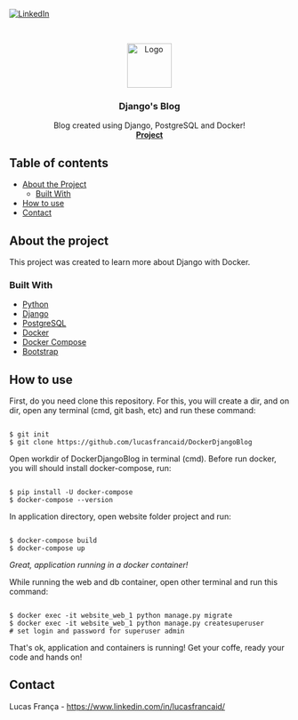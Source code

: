 <!-- PROJECT SHIELDS -->
[![LinkedIn][linkedin-shield]][linkedin-url]

<!-- PROJECT LOGO -->
<br />
<p align="center">
  <a href="https://github.com/lucasfrancaid/DockerDjangoBlog">
    <img src="https://clouditate.com/wp-content/uploads/djangopostgresdockerandcompose.jpg" alt="Logo" width="80" height="80">
  </a>

  <h3 align="center">Django's Blog</h3>

  <p align="center">
    Blog created using Django, PostgreSQL and Docker!
    <br />
    <a href="https://github.com/lucasfrancaid/DockerDjangoBlog"><strong>Project</strong></a>
  </p>
</p>



<!-- TABLE OF CONTENTS -->
## Table of contents

* [About the Project](#about-the-project)
  * [Built With](#built-with)
* [How to use](#how-to-use)
* [Contact](#contact)
<!--* [License](#license)-->


<!-- ABOUT THE PROJECT -->
## About the project

This project was created to learn more about Django with Docker.



### Built With
* [Python](https://www.python.org/)
* [Django](https://www.djangoproject.com/)
* [PostgreSQL](https://www.postgresql.org/)
* [Docker](https://www.docker.com/)
* [Docker Compose](https://docs.docker.com/compose/)
* [Bootstrap](https://getbootstrap.com/)



<!-- HOW TO USE -->
## How to use

First, do you need clone this repository.
For this, you will create a dir, and on dir, open any terminal (cmd, git bash, etc) and run these command:
<pre><code>
$ git init
$ git clone https://github.com/lucasfrancaid/DockerDjangoBlog
</code></pre>

Open workdir of DockerDjangoBlog in terminal (cmd). Before run docker, you will should install docker-compose, run:
<pre><code>
$ pip install -U docker-compose
$ docker-compose --version
</code></pre>

In application directory, open website folder project and run:
<pre><code>
$ docker-compose build
$ docker-compose up
</code></pre>


*Great, application running in a docker container!*


While running the web and db container, open other terminal and run this command:
<pre><code>
$ docker exec -it website_web_1 python manage.py migrate
$ docker exec -it website_web_1 python manage.py createsuperuser
# set login and password for superuser admin
</code></pre>


That's ok, application and containers is running! Get your coffe, ready your code and hands on!


<!-- LICENSE -->
<!-- ## License -->

<!-- Distributed under the MIT License. -->


<!-- CONTACT -->
## Contact

Lucas França - https://www.linkedin.com/in/lucasfrancaid/



<!-- MARKDOWN LINKS & IMAGES -->
<!-- https://www.markdownguide.org/basic-syntax/#reference-style-links -->
[linkedin-shield]: https://img.shields.io/badge/-LinkedIn-black.svg?style=flat-square&logo=linkedin&colorB=555
[linkedin-url]: https://linkedin.com/in/lucasfrancaid
